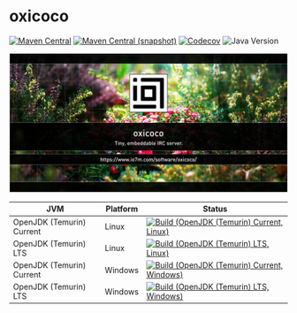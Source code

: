oxicoco
===

[![Maven Central](https://img.shields.io/maven-central/v/com.io7m.oxicoco/com.io7m.oxicoco.svg?style=flat-square)](http://search.maven.org/#search%7Cga%7C1%7Cg%3A%22com.io7m.oxicoco%22)
[![Maven Central (snapshot)](https://img.shields.io/nexus/s/com.io7m.oxicoco/com.io7m.oxicoco?server=https%3A%2F%2Fs01.oss.sonatype.org&style=flat-square)](https://s01.oss.sonatype.org/content/repositories/snapshots/com/io7m/oxicoco/)
[![Codecov](https://img.shields.io/codecov/c/github/io7m-com/oxicoco.svg?style=flat-square)](https://codecov.io/gh/io7m-com/oxicoco)
![Java Version](https://img.shields.io/badge/21-java?label=java&color=e6c35c)

![com.io7m.oxicoco](./src/site/resources/oxicoco.jpg?raw=true)

| JVM | Platform | Status |
|-----|----------|--------|
| OpenJDK (Temurin) Current | Linux | [![Build (OpenJDK (Temurin) Current, Linux)](https://img.shields.io/github/actions/workflow/status/io7m-com/oxicoco/main.linux.temurin.current.yml)](https://www.github.com/io7m-com/oxicoco/actions?query=workflow%3Amain.linux.temurin.current)|
| OpenJDK (Temurin) LTS | Linux | [![Build (OpenJDK (Temurin) LTS, Linux)](https://img.shields.io/github/actions/workflow/status/io7m-com/oxicoco/main.linux.temurin.lts.yml)](https://www.github.com/io7m-com/oxicoco/actions?query=workflow%3Amain.linux.temurin.lts)|
| OpenJDK (Temurin) Current | Windows | [![Build (OpenJDK (Temurin) Current, Windows)](https://img.shields.io/github/actions/workflow/status/io7m-com/oxicoco/main.windows.temurin.current.yml)](https://www.github.com/io7m-com/oxicoco/actions?query=workflow%3Amain.windows.temurin.current)|
| OpenJDK (Temurin) LTS | Windows | [![Build (OpenJDK (Temurin) LTS, Windows)](https://img.shields.io/github/actions/workflow/status/io7m-com/oxicoco/main.windows.temurin.lts.yml)](https://www.github.com/io7m-com/oxicoco/actions?query=workflow%3Amain.windows.temurin.lts)|
